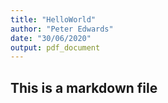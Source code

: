 ```yaml
---
title: "HelloWorld"
author: "Peter Edwards"
date: "30/06/2020"
output: pdf_document
---
```

## This is a markdown file
